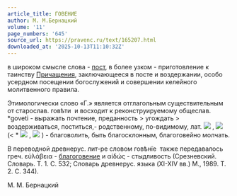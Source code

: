 ```yaml
---
article_title: ГОВЕНИЕ
author: М. М.Бернацкий
volume: '11'
page_numbers: '645'
source_url: https://pravenc.ru/text/165207.html
downloaded_at: '2025-10-13T11:10:32Z'
---
```


в широком смысле слова - [пост](https://pravenc.ru/text/пост.html), в более узком - приготовление к таинству [Причащения](https://pravenc.ru/text/Причащение.html), заключающееся в посте и воздержании, особо усердном посещении богослужений и совершении келейного молитвенного правила.

Этимологически слово «Г.» является отглагольным существительным от старослав. <span class="cu">говѣти</span>  и восходит к реконструируемому общеслав. \*goveti - выражать почтение, преданность > угождать > воздерживаться, поститься,- родственному, по-видимому, лат. ![](https://pravenc.ru/char/26150/faveox5cx5c/image.png) , ![](https://pravenc.ru/char/26150/favex5cx5cre/image.png)  (< \* ![](https://pravenc.ru/char/26150/foveox5cx5c/image.png) , ![](https://pravenc.ru/char/26150/fovex5cx5cre/image.png) ) - благоволить, быть благосклонным, благоговейно молчать.

В переводной древнерус. лит-ре словом <span class="cu">говѣнїе</span>  также передавалось греч. εὐλάβεια - [благоговение](https://pravenc.ru/text/благоговение.html) и αἰδώς - стыдливость (Срезневский. Словарь. Т. 1. С. 532; Словарь древнерус. языка (XI-XIV вв.) М., 1989. Т. 2. С. 344).

М. М.  Бернацкий
